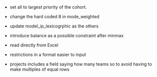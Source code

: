 - set all to largest priority of the cohort.

- change the hard coded 8 in mode_weighted


- update model_ip_lexicogrphic as the others

- introduce balance as a possible constraint after minmax

- read directly from Excel

- restrictions in a format easier to input

- projects includes a field saying how many teams so to avoid having to make multiples of equal rows 


